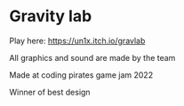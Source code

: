 # Gravity lab

Play here: https://un1x.itch.io/gravlab

All graphics and sound are made by the team


Made at coding pirates game jam 2022

Winner of best design
